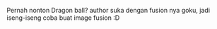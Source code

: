 Pernah nonton Dragon ball? author suka dengan fusion nya goku, jadi iseng-iseng coba buat image fusion :D
